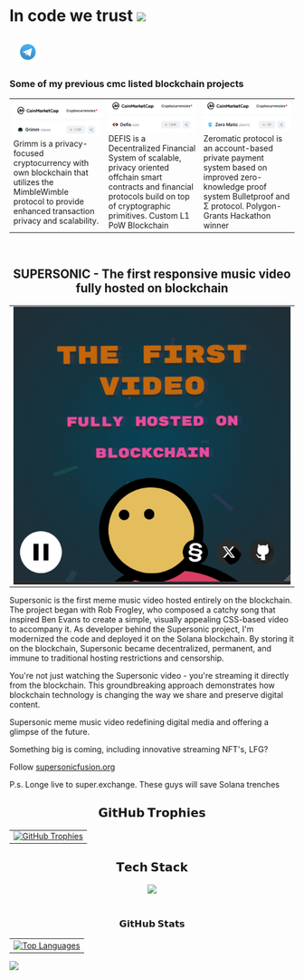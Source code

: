 
# In code we trust <img src="https://i.ibb.co/8dbNJ60/200w.gif" width="30px">
<h2 align="left" style="vertical-align: middle;">
 <a href="https://wakatime.com/@freenetcoder"><img height="35" padding-left=20 src="https://wakatime.com/badge/user/6c66cc47-ce26-48cc-a555-22494865c546.svg" alt=""/></a> &nbsp; <a href="https://t.me/freenetcoder"><img height="35" padding-left=20 src="tg.png" alt=""/></a>

</h2>  
  <h3>Some of my previous cmc listed blockchain projects</h3>
<table width="100%" align="center" border="0px">
  <tr>
    <td width="30%"><a href="https://coinmarketcap.com/currencies/grimm/" target=_blank><img src="https://raw.githubusercontent.com/freenetcoder/freenetcoder/main/grimm.png"></a> Grimm is a privacy-focused cryptocurrency with own blockchain that utilizes the MimbleWimble protocol to provide enhanced transaction privacy and scalability.
    </td>
     <td width="30%"><a href="https://coinmarketcap.com/currencies/defis/" target=_blank><img src="https://raw.githubusercontent.com/freenetcoder/freenetcoder/main/defis.png"></a> DEFIS is a Decentralized Financial System of scalable, privacy oriented offchain smart contracts and financial protocols build on top of cryptographic primitives. Custom L1 PoW Blockchain
    </td>
     <td width="30%"><a href="https://dorahacks.io/buidl/1474/" target=_blank><img src="https://raw.githubusercontent.com/freenetcoder/freenetcoder/main/zeromatic.png"></a> Zeromatic protocol is an account-based private payment system based on improved zero-knowledge proof system Bulletproof and Σ protocol. Polygon-Grants Hackathon winner
 </td>
  </tr>

</table>
<br/>
<h2 align="center">SUPERSONIC - The first responsive music video fully hosted on blockchain</h2>

<table width="100%" align="center" border="0px">
<tr><td>
<img align="center" src="https://raw.githubusercontent.com/freenetcoder/freenetcoder/main/sum.png">
 </td>
 </tr>
</table>

Supersonic is the first meme music video hosted entirely on the blockchain. The project began with Rob Frogley, who composed a catchy song that inspired Ben Evans to create a simple, visually appealing CSS-based video to accompany it. As developer behind the Supersonic project, I'm modernized the code and deployed it on the Solana blockchain. By storing it on the blockchain, Supersonic became decentralized, permanent, and immune to traditional hosting restrictions and censorship.

You're not just watching the Supersonic video - you're streaming it directly from the blockchain. This groundbreaking approach demonstrates how blockchain technology is changing the way we share and preserve digital content.

Supersonic meme music video redefining digital media and offering a glimpse of the future.

Something big is coming, including innovative streaming NFT's, LFG? 

Follow [supersonicfusion.org](https://supersonicfusion.org)

P.s. Longe live to super.exchange. These guys will save Solana trenches

<h2 align="center">𝗚𝗶𝘁𝗛𝘂𝗯 𝗧𝗿𝗼𝗽𝗵𝗶𝗲𝘀</h2>

<table width="100%" align="center">
  <tr>
    <td align="center">
        <a href="https://github.com/ryo-ma/github-profile-trophy">
          <picture>
            <source media="(prefers-color-scheme: dark)" srcset="https://github-profile-trophy.vercel.app/?username=freenetcoder&hide_border=true&theme=radical&no-frame=true&no-bg=false&margin-w=4&row=1" />
            <source media="(prefers-color-scheme: light)" srcset="https://github-profile-trophy.vercel.app/?username=freenetcoder&no-frame=true&no-bg=false&margin-w=4&row=1&hide_border=true" />
            <img alt="GitHub Trophies" src="https://github-profile-trophy.vercel.app/?username=freenetcoder&hide_border=true&theme=radical&no-frame=true&no-bg=false&margin-w=4&row=1" />
          </picture>
        <a/>
    </td>
  </tr>
</table>

<h2 align="center">𝗧𝗲𝗰𝗵 𝗦𝘁𝗮𝗰𝗸</h2>

<div align="center">
  <a href="https://skillicons.dev">
    <img src="https://skillicons.dev/icons?i=aiscript,cmake,codepen,css,debian,discord,docker,electron,elixir,gatsby,github,gitlab,go,ipfs,java,js,kali,linux,mysql,mongodb,nix,nodejs,npm,php,py,qt,react,redhat,redis,remix,rust,solidity,tailwind,ts,ubuntu,unity,vercel,vim,vscode,vue,webpack,yarn" />

  </a>
</div>

<br/>
<h3 align="center">𝗚𝗶𝘁𝗛𝘂𝗯 𝗦𝘁𝗮𝘁𝘀</h3>

<table width="100%" align="center">
  <tr>
    <td width="100%">
        <a href="https://github.com/freenetcoder">
          <picture>
            <source media="(prefers-color-scheme: dark)" srcset="https://github-readme-stats.vercel.app/api/top-langs/?username=freenetcoder&layout=compact&hide_border=true&theme=radical&langs_count=10" />
            <source media="(prefers-color-scheme: light)" srcset="https://github-readme-stats.vercel.app/api/top-langs/?username=freenetcoder&layout=compact&langs_count=10&hide_border=true" />
            <img align="center" src="https://github-readme-stats.vercel.app/api/top-langs/?username=freenetcoder&layout=compact&hide_border=true&theme=radical&langs_count=10" alt="Top Languages" />
          </picture>
        </a>
    </td>

  </tr>
</table>

<!-- yhype Installation -->
![](https://hit.yhype.me/github/profile?user_id=138437760)

